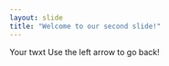 ```yaml
--- 
layout: slide
title: "Welcome to our second slide!"
---
```

Your twxt
Use the left arrow to go back!
